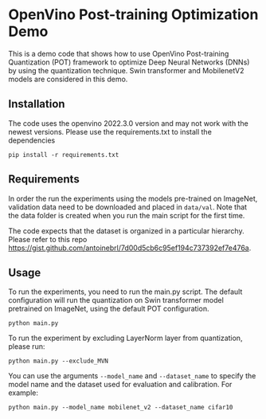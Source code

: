 # OpenVino Post-training Optimization Demo


This is a demo code that shows how to use OpenVino Post-training Quantization (POT) framework to optimize Deep Neural Networks (DNNs) by using the quantization technique. Swin transformer and MobilenetV2 models are considered in this demo. 

## Installation
The code uses the openvino 2022.3.0 version and may not work with the newest versions. Please use the requirements.txt to install the dependencies

```
pip install -r requirements.txt
```


## Requirements
In order the run the experiments using the models pre-trained on ImageNet, validation data need to be downloaded and placed in ```data/val```. Note that the data folder is created when you run the main script for the first time.

The code expects that the dataset is organized in a particular hierarchy. Please refer to this repo  https://gist.github.com/antoinebrl/7d00d5cb6c95ef194c737392ef7e476a. 

## Usage 
To run the experiments, you need to run the main.py script. 
The default configuration will run the quantization on Swin transformer model pretrained on ImageNet, using the default POT configuration. 

```
python main.py
```

To run the experiment by excluding LayerNorm layer from quantization, please run: 

```
python main.py --exclude_MVN 
```

You can use the arguments ```--model_name``` and ```--dataset_name``` to specify the model name and the dataset used for evaluation and calibration. For example: 

```
python main.py --model_name mobilenet_v2 --dataset_name cifar10
```
